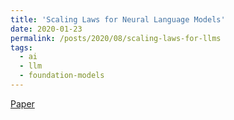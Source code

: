 ```yaml
---
title: 'Scaling Laws for Neural Language Models'
date: 2020-01-23
permalink: /posts/2020/08/scaling-laws-for-llms
tags:
  - ai
  - llm
  - foundation-models
---
```


[Paper](https://arxiv.org/pdf/2001.08361.pdf)